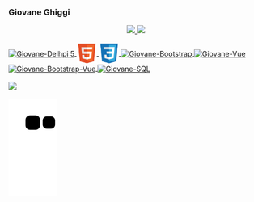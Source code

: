 ### Giovane Ghiggi

<div align="center">
  <a href="https://github.com/Ghiggi-Giovane">
  <img height="160em" src="https://github-readme-stats.vercel.app/api?username=Ghiggi-Giovane&show_icons=true&theme=dracula&include_all_commits=true&count_private=true"/>
  <img height="160em" src="https://github-readme-stats.vercel.app/api/top-langs/?username=Ghiggi-Giovane&layout=compact&langs_count=7&theme=dracula">
</div>
  
<div style="display: inline_block"><br>
  <img align="center" alt="Giovane-Delhpi 5" height="40" width="40" src="https://cdn.icon-icons.com/icons2/2107/PNG/512/file_type_delphi_icon_130648.png">
  <img align="center" alt="Giovane-HTML" height="40" width="40" src="https://raw.githubusercontent.com/devicons/devicon/master/icons/html5/html5-original.svg">
  <img align="center" alt="Giovane-CSS" height="40" width="40" src="https://raw.githubusercontent.com/devicons/devicon/master/icons/css3/css3-original.svg">
  <img align="center" alt="Giovane-Bootstrap" height="40" width="40" src="https://cdn.jsdelivr.net/gh/devicons/devicon/icons/bootstrap/bootstrap-original.svg">
  <img align="center" alt="Giovane-Vue" height="40" width="40" src="https://cdn.icon-icons.com/icons2/2107/PNG/512/file_type_vue_icon_130078.png">
  <img align="center" alt="Giovane-Bootstrap-Vue" height="40" width="40" src="https://bootstrap-vue.org/_nuxt/icons/icon_512x512.67aef2.png"> 
  <img align="center" alt="Giovane-SQL" height="40" width="40" src="https://w7.pngwing.com/pngs/28/601/png-transparent-sql-logo-illustration-microsoft-azure-sql-database-microsoft-sql-server-database-blue-text-logo-thumbnail.png">  
  
</div><br>
<div style="display: inline_block">
  <a href="https://www.linkedin.com/in/giovane-ghiggi-730488126/" target="_blank"><img src="https://img.shields.io/badge/-LinkedIn-%230077B5?style=for-the-badge&logo=linkedin&logoColor=white" target="_blank"></a> 
</div>

   ![Snake animation](https://github.com/Ghiggi-Giovane/Ghiggi-Giovane/blob/output/github-contribution-grid-snake.svg)

